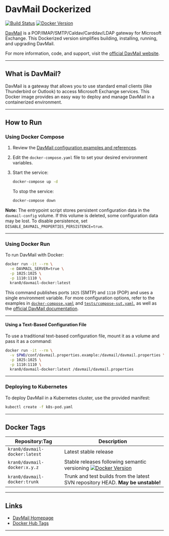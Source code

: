 # DavMail Dockerized

[![Build Status][badge_build_status]][link_docker_tags] [![Docker Version][badge_docker_semver]][link_docker_tags]

[DavMail][link_davmail_home] is a POP/IMAP/SMTP/Caldav/Carddav/LDAP gateway for Microsoft Exchange. This Dockerized version simplifies building, installing, running, and upgrading DavMail.

For more information, code, and support, visit the [official DavMail website][link_davmail_home].

---

## What is DavMail?

DavMail is a gateway that allows you to use standard email clients (like Thunderbird or Outlook) to access Microsoft Exchange services. This Docker image provides an easy way to deploy and manage DavMail in a containerized environment.

---

## How to Run

### Using Docker Compose

1. Review the [DavMail configuration examples and references](http://davmail.sourceforge.net/serversetup.html).
2. Edit the `docker-compose.yaml` file to set your desired environment variables.
3. Start the service:

   ```bash
   docker-compose up -d
   ```

   To stop the service:

   ```bash
   docker-compose down
   ```

**Note:** The entrypoint script stores persistent configuration data in the `davmail-config` volume. If this volume is deleted, some configuration data may be lost. To disable persistence, set `DISABLE_DAVMAIL_PROPERTIES_PERSISTENCE=true`.

---

### Using Docker Run

To run DavMail with Docker:

```bash
docker run -it --rm \
  -e DAVMAIL_SERVER=true \
  -p 1025:1025 \
  -p 1110:1110 \
  kran0/davmail-docker:latest
```

This command publishes ports `1025` (SMTP) and `1110` (POP) and uses a single environment variable. For more configuration options, refer to the examples in [`docker-compose.yaml`](docker-compose.yaml) and [`tests/compose-sut.yaml`](tests/compose-sut.yaml), as well as the [official DavMail documentation](http://davmail.sourceforge.net/serversetup.html).

---

#### Using a Text-Based Configuration File

To use a traditional text-based configuration file, mount it as a volume and pass it as a command:

```bash
docker run -it --rm \
  -v $PWD/conf/davmail.properties.example:/davmail/davmail.properties \
  -p 1025:1025 \
  -p 1110:1110 \
  kran0/davmail-docker:latest /davmail/davmail.properties
```

---

### Deploying to Kubernetes

To deploy DavMail in a Kubernetes cluster, use the provided manifest:

```bash
kubectl create -f k8s-pod.yaml
```

---

## Docker Tags

| Repository:Tag                  | Description           |
|---------------------------------|-----------------------|
| `kran0/davmail-docker:latest`   | Latest stable release |
| `kran0/davmail-docker:x.y.z`    | Stable releases following semantic versioning [![Docker Version][badge_docker_semver]][link_docker_tags] |
| `kran0/davmail-docker:trunk`    | Trunk and test builds from the latest SVN repository HEAD. **May be unstable!** |

---

## Links

- [DavMail Homepage][link_davmail_home]
- [Docker Hub Tags][link_docker_tags]

---

[badge_build_status]: https://github.com/kran0/davmail-docker/actions/workflows/build_images.yml/badge.svg
[badge_docker_semver]: https://img.shields.io/docker/v/kran0/davmail-docker?sort=semver&style=social&cacheSeconds=3600
[link_docker_tags]: https://hub.docker.com/r/kran0/davmail-docker/tags?page=1&ordering=last_updated
[link_davmail_home]: http://davmail.sourceforge.net/
